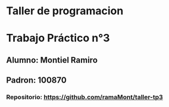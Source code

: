 # Taller de programacion
# Trabajo Práctico n°3
## Alumno: Montiel Ramiro
## Padron: 100870
### Repositorio: https://github.com/ramaMont/taller-tp3